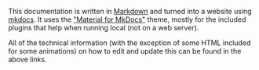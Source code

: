 This documentation is written in [Markdown][1] and turned into a website using [mkdocs][2]. It uses the ["Material for MkDocs"][3] theme, mostly for the included plugins that help when running local (not on a web server).

All of the technical information (with the exception of some HTML included for some animations) on how to edit and update this can be found in the above links. 

[1]: https://www.markdownguide.org/
[2]: https://www.mkdocs.org/
[3]: https://squidfunk.github.io/mkdocs-material/